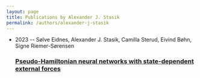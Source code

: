 ```yaml
---
layout: page
title: Publications by Alexander J. Stasik
permalink: /authors/alexander-j-stasik
---
```


<ul class="post-list">
<li><span class='post-meta'>2023 -- Sølve Eidnes, Alexander J. Stasik, Camilla Sterud, Eivind Bøhn, Signe Riemer-Sørensen</span><h3><a class='post-link' href="{{ site.baseurl }}/pseudo-hamiltonian-neural-networks-with-state-dependent-external-forces">Pseudo-Hamiltonian neural networks with state-dependent external forces</a></h3></li>

</ul>
